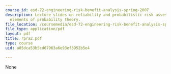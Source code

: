 ```yaml
---
course_id: esd-72-engineering-risk-benefit-analysis-spring-2007
description: Lecture slides on reliability and probabilistic risk assessment, and
  elements of probability theory.
file_location: /coursemedia/esd-72-engineering-risk-benefit-analysis-spring-2007/a05dca53b5cd67963a6e93ef3952b5e4_rpra2.pdf
file_type: application/pdf
layout: pdf
title: rpra2.pdf
type: course
uid: a05dca53b5cd67963a6e93ef3952b5e4

---
```

None